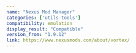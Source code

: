 ```yaml
---
name: "Nexus Mod Manager"
categories: ['utils-tools']
compatibility: emulation
display_result: "Compatible"
version_from: "1.9.12"
link: https://www.nexusmods.com/about/vortex/
---
```



